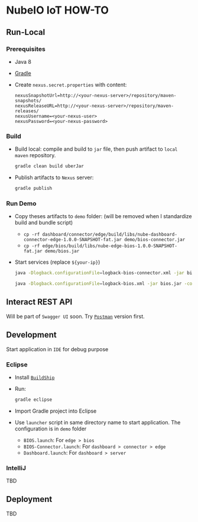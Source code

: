 # NubeIO IoT HOW-TO

## Run-Local

### Prerequisites

- Java 8
- [Gradle](https://gradle.org/)
- Create `nexus.secret.properties` with content:

	```properties
	nexusSnapshotUrl=http://<your-nexus-server>/repository/maven-snapshots/
	nexusReleaseURL=http://<your-nexus-server>/repository/maven-releases/
	nexusUsername=<your-nexus-user>
	nexusPassword=<your-nexus-password>
	```

### Build

- Build local: compile and build to `jar` file, then push artifact to `local maven` repository.

  ```bash
  gradle clean build uberJar
  ```

- Publish artifacts to `Nexus` server:

  ```bash
  gradle publish
  ```

### Run Demo

- Copy theses artifacts to `demo` folder: (will be removed when I standardize build and bundle script)

  - `cp -rf dashboard/connector/edge/build/libs/nube-dashboard-connector-edge-1.0.0-SNAPSHOT-fat.jar demo/bios-connector.jar`
  - `cp -rf edge/bios/build/libs/nube-edge-bios-1.0.0-SNAPSHOT-fat.jar demo/bios.jar`

- Start services (replace `${your-ip}`)

  ```bash
  java -Dlogback.configurationFile=logback-bios-connector.xml -jar bios-connector.jar -conf bios-connector.json -cluster

  java -Dlogback.configurationFile=logback-bios.xml -jar bios.jar -conf bios-config.json -cluster
  ```

## Interact REST API

Will be part of `Swagger UI` soon. Try [`Postman`](https://web.postman.co/collections/670606-552e7446-ec7e-496f-a437-541f782583a1?workspace=48db9612-bb94-4180-8ae6-cfdde440c9a9#8815e2c8-feab-4012-9a5e-48a17e6f9159) version first.

## Development

Start application in `IDE` for debug purpose

### Eclipse

- Install [`BuildShip`](https://projects.eclipse.org/projects/tools.buildship)
- Run:

	```bash
	gradle eclipse
	```

- Import Gradle project into Eclipse
- Use `launcher` script in same directory name to start application. The configuration is in `demo` folder
	- `BIOS.launch`: For `edge > bios`
	- `BIOS-Connector.launch`: For `dashboard > connector > edge`
	- `Dashboard.launch`: For `dashboard > server`


### IntelliJ

TBD

## Deployment

TBD
